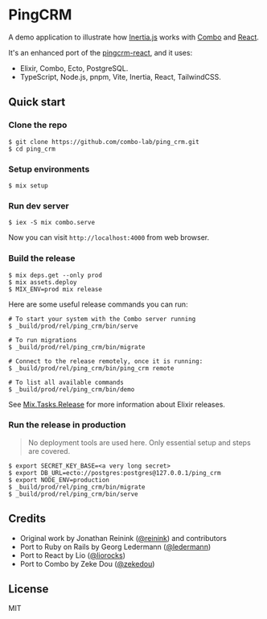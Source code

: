 # PingCRM

A demo application to illustrate how [Inertia.js](https://inertiajs.com/) works with [Combo](https://github.com/combo-lab/combo) and [React](https://react.dev/).

It's an enhanced port of the [pingcrm-react](https://github.com/liorocks/pingcrm-react), and it uses:

- Elixir, Combo, Ecto, PostgreSQL.
- TypeScript, Node.js, pnpm, Vite, Inertia, React, TailwindCSS.

## Quick start

### Clone the repo

```
$ git clone https://github.com/combo-lab/ping_crm.git
$ cd ping_crm
```

### Setup environments

```
$ mix setup
```

### Run dev server

```
$ iex -S mix combo.serve
```

Now you can visit `http://localhost:4000` from web browser.

### Build the release

```
$ mix deps.get --only prod
$ mix assets.deploy
$ MIX_ENV=prod mix release
```

Here are some useful release commands you can run:

```
# To start your system with the Combo server running
$ _build/prod/rel/ping_crm/bin/serve

# To run migrations
$ _build/prod/rel/ping_crm/bin/migrate

# Connect to the release remotely, once it is running:
$ _build/prod/rel/ping_crm/bin/ping_crm remote

# To list all available commands
$ _build/prod/rel/ping_crm/bin/demo
```

See [Mix.Tasks.Release](https://hexdocs.pm/mix/Mix.Tasks.Release.html) for more information about Elixir releases.

### Run the release in production

> No deployment tools are used here. Only essential setup and steps are covered.

```
$ export SECRET_KEY_BASE=<a very long secret>
$ export DB_URL=ecto://postgres:postgres@127.0.0.1/ping_crm
$ export NODE_ENV=production
$ _build/prod/rel/ping_crm/bin/migrate
$ _build/prod/rel/ping_crm/bin/serve
```

## Credits

- Original work by Jonathan Reinink ([@reinink](https://github.com/reinink)) and contributors
- Port to Ruby on Rails by Georg Ledermann ([@ledermann](https://github.com/ledermann))
- Port to React by Lio ([@liorocks](https://github.com/liorocks))
- Port to Combo by Zeke Dou ([@zekedou](https://github.com/zekedou))

## License

MIT
